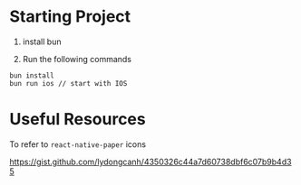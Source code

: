 # Starting Project

1. install bun

2. Run the following commands

```
bun install
bun run ios // start with IOS
```

# Useful Resources

To refer to `react-native-paper` icons

https://gist.github.com/lydongcanh/4350326c44a7d60738dbf6c07b9b4d35
